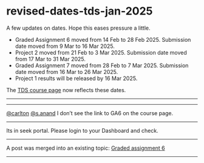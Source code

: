 # revised-dates-tds-jan-2025

A few updates on dates. Hope this eases pressure a little.

* Graded Assignment 6 moved from 14 Feb to 28 Feb 2025. Submission date moved from 9 Mar to 16 Mar 2025.
* Project 2 moved from 21 Feb to 3 Mar 2025. Submission date moved from 17 Mar to 31 Mar 2025.
* Graded Assignment 7 moved from 28 Feb to 7 Mar 2025. Submission date moved from 16 Mar to 26 Mar 2025.
* Project 1 results will be released by 16 Mar 2025.

The [TDS course page](https://tds.s-anand.net/) now reflects these dates.

---

---

[@carlton](/u/carlton) [@s.anand](/u/s.anand) I don’t see the link to GA6 on the course page.

---

Its in seek portal. Please login to your Dashboard and check.

---

A post was merged into an existing topic: [Graded assignment 6](/t/graded-assignment-6/169283/11)

---

